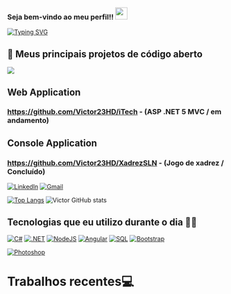<!---->
<h3>
  Seja bem-vindo ao meu perfil!!
  <img src="https://media.giphy.com/media/hvRJCLFzcasrR4ia7z/giphy.gif" width="28">
</h3> 

<a href="https://git.io/typing-svg"><img src="https://readme-typing-svg.demolab.com?font=Fira+Code&size=23&pause=1000&width=435&lines=Back-End+web+%7C+Developer;Azure+%26+Aws+%7C+Certificate;C%23+%26+SQL+%E2%9D%A4%EF%B8%8F" alt="Typing SVG" /></a>
<!---->

## 📘 Meus principais projetos de código aberto
 
 <a href="https://github.com/Victor23HD/iTech">
  <img align="center" src="https://github-readme-stats.vercel.app/api/pin/?username=iTech" />
</a>
 
 
  ## Web Application
  ### https://github.com/Victor23HD/iTech - (ASP .NET 5 MVC / em andamento)
  
  ## Console Application
  ### https://github.com/Victor23HD/XadrezSLN - (Jogo de xadrez / Concluído)
  
</p>
 
 
 
 

 
 
 
[![Linkedln](https://img.shields.io/badge/LinkedIn-0077B5?style=for-the-badge&logo=linkedin&logoColor=white)](https://linkedin.com/in/victor23hd)
[![Gmail](https://img.shields.io/badge/Gmail-D14836?style=for-the-badge&logo=gmail&logoColor=white)](xitornet.23@gmail.com)

[![Top Langs](https://github-readme-stats.vercel.app/api/top-langs/?username=Victor23HD&langs_count=8)](https://github.com/anuraghazra/github-readme-stats)
![Victor GitHub stats](https://github-readme-stats.vercel.app/api?username=Victor23HD&show_icons=true&theme=onedark)


## Tecnologias que eu utilizo durante o dia 👨‍💻
[![C#](https://img.shields.io/badge/C%23-239120?style=for-the-badge&logo=c-sharp&logoColor=white)]()
[![.NET](https://img.shields.io/badge/.NET-5C2D91?style=for-the-badge&logo=.net&logoColor=white)]()
[![NodeJS](https://img.shields.io/badge/Node.js-43853D?style=for-the-badge&logo=node.js&logoColor=white)]()
[![Angular](https://img.shields.io/badge/Angular-DD0031?style=for-the-badge&logo=angular&logoColor=white)]()
[![SQL](https://img.shields.io/badge/MySQL-00000F?style=for-the-badge&logo=mysql&logoColor=white)]()
[![Bootstrap](https://img.shields.io/badge/Bootstrap-563D7C?style=for-the-badge&logo=bootstrap&logoColor=white)]()

[![Photoshop](https://aleen42.github.io/badges/src/photoshop.svg)]()<p>
  
  
  # Trabalhos recentes💻
  

  
  <br> 
 
